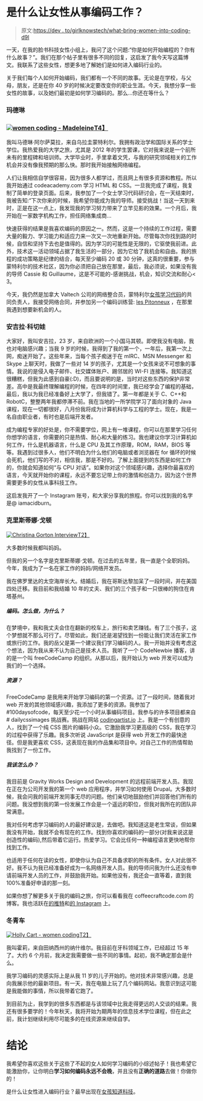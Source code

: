 # 是什么让女性从事编码工作？

> 原文:[https://dev . to/girlknowstech/what-bring-women-into-coding-d9l](https://dev.to/girlknowstech/what-brings-women-into-coding-d9l)

一天，在我的脸书科技女性小组上，我问了这个问题:“你是如何开始编程的？你有什么故事？”。我们在那个帖子里有很多不同的回复，这启发了我今天写这篇博文。我联系了这些女性，想更多地了解她们是如何进入编码行业的。

关于我们每个人如何开始编码，我们都有一个不同的故事。无论是在学校，与父母，朋友，还是在你 40 岁的时候决定要改变你的职业生涯。今天，我想分享一些女性的故事，以及她们最初是如何学习编码的。那么…你还在等什么？

### [](#madeleine)玛德琳

### [![women coding - Madeleine](../Images/a0bc74befcaa95f795f567236003826f.png)T4】](https://i1.wp.com/girlknowstech.com/wp-content/uploads/2017/07/madeleine.jpg?ssl=1)

我叫马德琳·阿尔萨莫拉，来自乌拉圭蒙特利尔。我拥有政治学和国际关系的学士学位。我热爱我的大学之旅，尤其是 2012 年的学生罢课，它对我来说是一个前所未有的里程碑和培训师。大学毕业时，手里拿着文凭，与我的研究领域相关的工作机会并没有像我预期的那么快。那时我开始接触网络编程。

人们让我相信自学很容易，因为很多人都学过，而且网上有很多资源和教程。所以我开始通过 codeacademy.com 学习 HTML 和 CSS。一旦我完成了课程，我复制了简单的登录页面。后来，我参加了一个女士学习代码研讨会，在一天结束时，我被告知:“下次你来的时候，我希望你能成为我的导师。接受挑战！当这一天到来时，正是在这一点上，我发现我的学习努力带来了立竿见影的效果。一个月后，我开始在一家数字机构工作，担任网络集成商…

快速获得的结果是我喜欢编码的原因之一。然而，这是一个持续的工作过程，需要大量的毅力、学习能力和适应力来一次又一次地重新开始。尽管每次你找到路的时候，自信和坚持下去也是值得的。因为学习的可能性是无限的，它驱使我前进。此外，技术这一活动领域占据了我生活的一部分，因为它给了我机会和自由。我的旅程的成功策略是纪律的结合，每天至少编码 20 或 30 分钟，这真的很重要，参与蒙特利尔的技术社区，因为你必须把自己放在那里，最后，我必须说，如果没有我的导师 Cassie 和 Guillaume，这是不可能的-感谢挑战，机会，知识交流和耐心< 3。

今天，我仍然是加拿大 Valtech 公司的网络整合员，蒙特利尔[女孩学习代码](http://ladieslearningcode.com/program/girls-learning-code/)的共同负责人，我接受网络合同，并参加另一个编码训练营: [les Pitonneux](http://www.lab12.ca/) ，在那里我遇到想要新机会的人。

### [](#angela-koceva)安吉拉·科切娃

大家好，我叫安吉拉，23 岁，来自欧洲的一个小国马其顿。即使我没有电脑，我也对电脑感兴趣；当我 9 岁的时候，我得到了我的第一个，一年后，我第一次上网，痴迷开始了。这些年来，当每个孩子痴迷于在 mIRC、MSN Messenger 和 Skype 上聊天时，我做了一些对 14 岁的孩子，尤其是一个女孩来说不可想象的事情。我说的是侵入电子邮件、社交媒体账户、踢邻居的 WI-FI 连接等。我知道这很糟糕，但我为此感到自豪(:D)，而且要说明的是，当时对这些东西的保护非常差。高中是我最终理解编程的时候，在四年的时间里，我已经学会了编程的基础，最后，我以为我已经准备好上大学了，但我错了。第一年都是关于 C、C++和 RobotC，整整两年我都停滞不前。我在当地的一所学院学习了面向对象的 Java 课程，现在一切都很好，八月份我将成为计算机科学与工程的学士。现在，我是一名自由职业者，有时也是后端开发者。

成为编程专家的好处是，你不需要学位，网上有一堆课程，你可以在那里学习任何你想学的语言，你需要的只是热情、耐心和大量的练习。我也建议你学习计算机如何工作，什么是机器语言，什么是 CPU 及其工作原理，ROM，RAM，BIOS 等等。我遇到过很多人，他们不明白为什么他们的电脑或者浏览器在 for 循环的时候会死机，他们写的不对，相信我，那是不好的。了解上面提到的东西是如何工作的，你就会知道如何“与 CPU 对话”。如果你对这个领域感兴趣，选择你最喜欢的语言，今天就开始你的课程，永远不要忘记带上你的激情和创造力，因为这个世界需要更多的女性从事科技工作。

这启发我开了一个 Instagram 账号，和大家分享我的旅程。你可以找到我的名字是@ iamacidburn。

### [](#christina-gorton)克里斯蒂娜·戈顿

[![Christina Gorton Interview](../Images/91329b3fb5754d4de884979138f1e531.png)T2】](https://i1.wp.com/girlknowstech.com/wp-content/uploads/2017/11/christina-gorton-interview.jpg?ssl=1)

大多数时候我都叫妈妈。

但我的另一个名字是克里斯蒂娜·戈顿。在过去的五年里，我一直是个全职妈妈。今年，我成为了一名在家工作的妈妈/网络开发员。

我在佛罗里达的太空海岸长大。结婚后，我在哥斯达黎加呆了一段时间，并在美国四处迁移。我目前和我结婚 10 年的丈夫、我们的三个孩子和一只很棒的狗住在肯塔基州。

##### [](#coding-how-and-why)**编码。怎么做，为什么？**

在梦境中，我和我丈夫会住在翻新的校车上，旅行和卖艺赚钱。有了三个孩子，这个梦想就不那么可行了。尽管如此，我们还是渴望找到一份能让我们灵活在家工作或旅行的工作。我的岳父是第一个建议我们学习编码的人。我一开始并没有考虑这个想法，因为我从来不认为自己是技术人员。我听了一个 CodeNewbie 播客，讲的是一个叫 freeCodeCamp 的组织。从那以后，我开始认为 web 开发可以成为我们的一个选择。

##### [](#resources)**资源？**

FreeCodeCamp 是我用来开始学习编码的第一个资源。过了一段时间，随着我对 web 开发的其他领域感兴趣，我添加了更多的资源。我参加了#100daysofcode，每天至少花一个小时从事编码项目。我参与的许多项目都来自# dailycssimages 挑战赛。挑战在网站 [codingartist.io](http://codingartist.io/) 上。我是一个有创意的人，找到了一个纯 CSS 图片的编码小众。它激励我学习更高级的 CSS，我在学习的过程中获得了乐趣。我多次听说 JavaScript 是获得 web 开发工作的最快途径。但是我更喜欢 CSS，这表现在我的作品集和项目中。对自己工作的热情帮助我找到了一份工作。

##### [](#what-do-i-do)**我该怎么办？**

我目前是 Gravity Works Design and Development 的远程前端开发人员。我现在正在为公司开发我的第一个 web 应用程序，并学习如何使用 Drupal。大多数时候，我会问我的前端开发同事无尽的问题。他们亲切地鼓励他们并回答他们所有的问题。我没想到我的第一份发展工作会是一个遥远的职位，但我对我所在的团队非常满意。

我对任何考虑学习编码的人的最好建议是，去做吧。我知道这是老生常谈，但如果我没有开始，我就不会有现在的工作。找到你喜欢的编码的一部分(对我来说这是创造性的编码),然后带着它运行。热爱学习。它会比任何一种编程语言更快地帮你找到工作。

也适用于任何在读的女性，即使你认为自己不具备求职的所有条件。女人对此很不好。我不认为我已经准备好成为一名网络开发人员。我的导师问我为什么还没有申请前端开发人员的工作，并鼓励我开始。如果他没有，我还会一直等着，直到我 100%准备好申请的那一刻。

如果你想了解更多关于我的编码之旅，你可以看看我在 coffeecraftcode.com 的博客。我也活跃在[的推特](https://twitter.com/coffeecraftcode)和[的 Instagram](https://www.instagram.com/coffeecraftcode/) 上。

### [](#holly-cart)冬青车

[![Holly Cart - women coding](../Images/29db0ca105506d78df98c91b103c2abd.png)T2】](https://i1.wp.com/girlknowstech.com/wp-content/uploads/2017/07/holly-cart.jpg?ssl=1)

我叫霍莉，来自田纳西州的纳什维尔。我目前在牙科领域工作，已经超过 15 年了。大约 6 个月前，我决定我需要做一些不同的事情。起初，我不确定那会是什么。

我学习编码的灵感实际上是从我 11 岁的儿子开始的。他对技术非常感兴趣，总是向我展示他的最新项目。有一天，我在电脑上玩了几个编码网站。我意识到这可能是我能做的事情，所以我带着它跑了。

到目前为止，我学到的很多东西都是与该领域中比我走得更远的人交谈的结果。我还有很多要学的！今年秋天，我将开始为期两年的信息技术学位课程，但在此之前，我计划继续利用尽可能多的在线资源来继续自学。

# [](#conclusion)结论

我希望你喜欢这些关于这些了不起的女人如何学习编码的小综述帖子！我也希望它能激励你，让你明白**学习如何编码永远不会晚**，并且没有**正确的道路**去做！你做你的！

是什么让女性进入编码行业？最早出现在[女孩知道科技](https://girlknowstech.com)。
